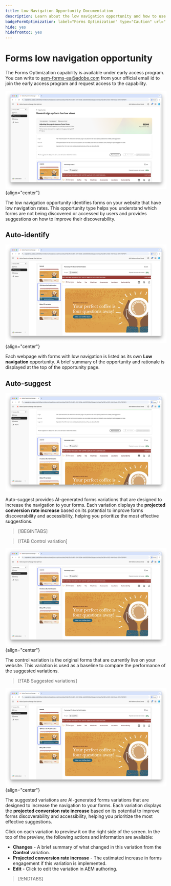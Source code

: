 ```yaml
---
title: Low Navigation Opportunity Documentation
description: Learn about the low navigation opportunity and how to use it to improve forms engagement on your website.
badgeFormOptimization: label="Forms Optimization" type="Caution" url="../../opportunity-types/form-optimization.md" tooltip="Forms Optimization"
hide: yes
hidefromtoc: yes
---
```


# Forms low navigation opportunity

<span class="preview"> The Forms Optimization capability is available under early access program. You can write to aem-forms-ea@adobe.com from your official email id to join the early access program and request access to the capability. </span>

![Low navigation opportunity](./assets/low-navigation/hero.png){align="center"}

The low navigation opportunity identifies forms on your website that have low navigation rates. This opportunity type helps you understand which forms are not being discovered or accessed by users and provides suggestions on how to improve their discoverability.

## Auto-identify

![Auto-identify low navigation](./assets/low-navigation/auto-identify.png){align="center"}

Each webpage with forms with low navigation is listed as its own **Low navigation** opportunity. A brief summary of the opportunity and rationale is displayed at the top of the opportunity page.

## Auto-suggest

![Auto-suggest low navigation](./assets/low-navigation/auto-suggest.png)

Auto-suggest provides AI-generated forms variations that are designed to increase the navigation to your forms. Each variation displays the **projected conversion rate increase** based on its potential to improve forms discoverability and accessibility, helping you prioritize the most effective suggestions.

>[!BEGINTABS]

>[!TAB Control variation]

![Control variations](./assets/low-navigation/control-variation.png){align="center"}

The control variation is the original forms that are currently live on your website. This variation is used as a baseline to compare the performance of the suggested variations.

>[!TAB Suggested variations]

![Suggested variations](./assets/low-navigation/suggested-variations.png){align="center"} 

The suggested variations are AI-generated forms variations that are designed to increase the navigation to your forms. Each variation displays the **projected conversion rate increase** based on its potential to improve forms discoverability and accessibility, helping you prioritize the most effective suggestions.

Click on each variation to preview it on the right side of the screen. In the top of the preview, the following actions and information are available:

* **Changes** - A brief summary of what changed in this variation from the **Control** variation.
* **Projected conversion rate increase** - The estimated increase in forms engagement if this variation is implemented.
* **Edit** - Click to edit the variation in AEM authoring.

>[!ENDTABS]

<!-- 

## Auto-optimize

[!BADGE Ultimate]{type=Positive tooltip="Ultimate"}

![Auto-optimize low navigation](./assets/low-views/auto-optimize.png){align="center"}

Sites Optimizer Ultimate adds the ability to deploy auto-optimization for the issues found by the low navigation opportunity.

>[!BEGINTABS]

>[!TAB Test multiple]


>[!TAB Publish selected]

{{auto-optimize-deploy-optimization-slack}}

>[!TAB Request approval]

{{auto-optimize-request-approval}}

>[!ENDTABS]

--> 
